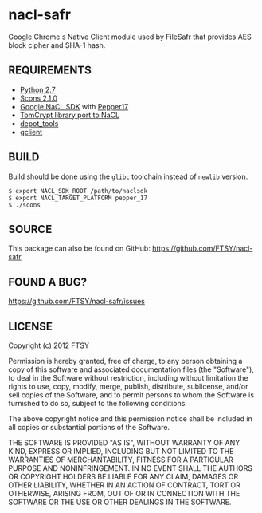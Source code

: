 # nacl-safr

Google Chrome's Native Client module used by FileSafr that provides AES block cipher and SHA-1 hash.

## REQUIREMENTS

- [Python 2.7](http://www.python.org)
- [Scons 2.1.0](http://www.scons.org)
- [Google NaCL SDK](https://developers.google.com/native-client) with [Pepper17](https://developers.google.com/native-client/pepper17/)
- [TomCrypt library port to NaCL](http://code.google.com/p/naclports/)
- [depot_tools](http://dev.chromium.org/developers/how-tos/install-depot-tools)
- [gclient](http://code.google.com/p/gclient/)

## BUILD

Build should be done using the `glibc` toolchain instead of `newlib` version.

```
$ export NACL_SDK_ROOT /path/to/naclsdk
$ export NACL_TARGET_PLATFORM pepper_17
$ ./scons
```

## SOURCE

This package can also be found on GitHub: https://github.com/FTSY/nacl-safr

## FOUND A BUG?

https://github.com/FTSY/nacl-safr/issues

## LICENSE

Copyright (c) 2012 FTSY

Permission is hereby granted, free of charge, to any person obtaining a copy 
of this software and associated documentation files (the "Software"), to deal
in the Software without restriction, including without limitation the rights
to use, copy, modify, merge, publish, distribute, sublicense, and/or sell
copies of the Software, and to permit persons to whom the Software is
furnished to do so, subject to the following conditions:

The above copyright notice and this permission notice shall be included in
all copies or substantial portions of the Software.

THE SOFTWARE IS PROVIDED "AS IS", WITHOUT WARRANTY OF ANY KIND, EXPRESS OR
IMPLIED, INCLUDING BUT NOT LIMITED TO THE WARRANTIES OF MERCHANTABILITY,
FITNESS FOR A PARTICULAR PURPOSE AND NONINFRINGEMENT. IN NO EVENT SHALL THE
AUTHORS OR COPYRIGHT HOLDERS BE LIABLE FOR ANY CLAIM, DAMAGES OR OTHER
LIABILITY, WHETHER IN AN ACTION OF CONTRACT, TORT OR OTHERWISE, ARISING FROM,
OUT OF OR IN CONNECTION WITH THE SOFTWARE OR THE USE OR OTHER DEALINGS IN
THE SOFTWARE.